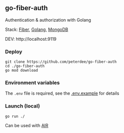 ## go-fiber-auth

Authentication & authorization with Golang

Stack: [Fiber](https://gofiber.io/), [Golang](https://golang.org/), [MongoDB](https://www.mongodb.com/)

DEV: http://localhost:9119

### Deploy

```shell script
git clone https://github.com/peterdee/go-fiber-auth
cd ./go-fiber-auth
go mod download
```

### Environment variables

The `.env` file is required, see the [.env.example](.env.example) for details

### Launch (local)

```shell script
go run ./
```

Can be used with [AIR](https://github.com/cosmtrek/air)
